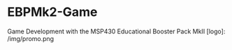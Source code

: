 # EBPMk2-Game
Game Development with the MSP430 Educational Booster Pack MkII
[logo]: /img/promo.png 

